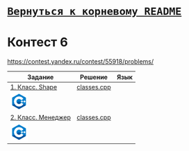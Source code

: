 # [__```Вернуться к корневому README```__](https://github.com/MaximKanevskiy/CFUV/blob/main/README.md)
# Контест 6
https://contest.yandex.ru/contest/55918/problems/

| Задание | Решение | Язык |
| --- | --- | --- |
| [1. Класс. Shape](https://contest.yandex.ru/contest/55918/problems/1/) | [classes.cpp](https://github.com/MaximKanevskiy/CFUV/blob/main/contest_06/01/classes.cpp) | 
[<img src="https://github.com/MaximKanevskiy/CFUV/blob/main/img/cpp.png" width="40"/>]() |
| [2. Класс. Менеджер](https://contest.yandex.ru/contest/55918/problems/2/) | [classes.cpp](https://github.com/MaximKanevskiy/CFUV/blob/main/contest_06/02/classes.cpp) | 
[<img src="https://github.com/MaximKanevskiy/CFUV/blob/main/img/cpp.png" width="40"/>]() |
